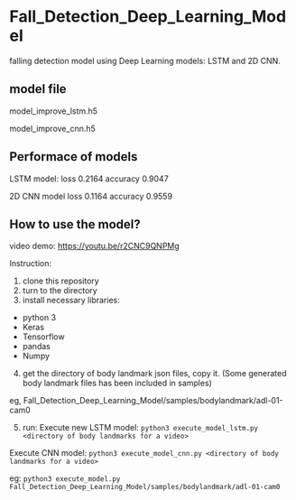 # Fall_Detection_Deep_Learning_Model
falling detection model using Deep Learning models: LSTM and 2D CNN.

## model file
model_improve_lstm.h5

model_improve_cnn.h5

## Performace of models

LSTM model: 
loss 0.2164  accuracy 0.9047

2D CNN model
loss 0.1164  accuracy 0.9559

## How to use the model?
video demo: https://youtu.be/r2CNC9QNPMg

Instruction:
1. clone this repository
2. turn to the directory
3. install necessary libraries:
* python 3
* Keras
* Tensorflow
* pandas
* Numpy
4. get the directory of body landmark json files, copy it. (Some generated body landmark files has been included in samples)

 
eg, Fall_Detection_Deep_Learning_Model/samples/bodylandmark/adl-01-cam0

5. run:
Execute new LSTM model:
```python3 execute_model_lstm.py <directory of body landmarks for a video>```

Execute CNN model:
```python3 execute_model_cnn.py <directory of body landmarks for a video>```


eg:
```python3 execute_model.py Fall_Detection_Deep_Learning_Model/samples/bodylandmark/adl-01-cam0```

